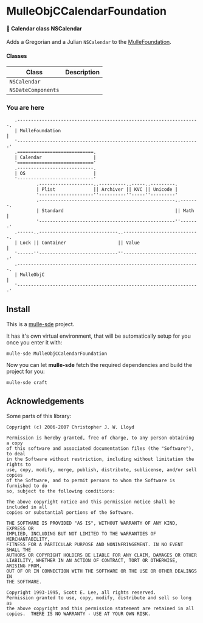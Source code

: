 # MulleObjCCalendarFoundation

#### 📆 Calendar class NSCalendar

Adds a Gregorian and a Julian `NSCalendar` to the [MulleFoundation](/MulleFoundation).


#### Classes

Class               | Description
--------------------|-----------------------
`NSCalendar`        |
`NSDateComponents`  |

### You are here

```
   .-------------------------------------------------------------------.
   | MulleFoundation                                                   |
   '-------------------------------------------------------------------'
   .============================.
   | Calendar                   |
   '============================'
   .----------------------------.
   | OS                         |
   '----------------------------'
           .--------------------..----------..-----..---------.
           | Plist              || Archiver || KVC || Unicode |
           '--------------------''----------''-----''---------'
           .--------------------------------------------------..-------.
           | Standard                                         || Math  |
           '--------------------------------------------------''-------'
   .------..-----------------------------..----------------------------.
   | Lock || Container                   || Value                      |
   '------''-----------------------------''----------------------------'
   .-------------------------------------------------------------------.
   | MulleObjC                                                         |
   '-------------------------------------------------------------------'
```


## Install

This is a [mulle-sde](https://mulle-sde.github.io/) project.

It has it's own virtual environment, that will be automatically setup for you
once you enter it with:

```
mulle-sde MulleObjCCalendarFoundation
```

Now you can let **mulle-sde** fetch the required dependencies and build the
project for you:

```
mulle-sde craft
```


## Acknowledgements

Some parts of this library:

```
Copyright (c) 2006-2007 Christopher J. W. Lloyd

Permission is hereby granted, free of charge, to any person obtaining a copy
of this software and associated documentation files (the "Software"), to deal
in the Software without restriction, including without limitation the rights to
use, copy, modify, merge, publish, distribute, sublicense, and/or sell copies
of the Software, and to permit persons to whom the Software is furnished to do
so, subject to the following conditions:

The above copyright notice and this permission notice shall be included in all
copies or substantial portions of the Software.

THE SOFTWARE IS PROVIDED "AS IS", WITHOUT WARRANTY OF ANY KIND, EXPRESS OR
IMPLIED, INCLUDING BUT NOT LIMITED TO THE WARRANTIES OF MERCHANTABILITY,
FITNESS FOR A PARTICULAR PURPOSE AND NONINFRINGEMENT. IN NO EVENT SHALL THE
AUTHORS OR COPYRIGHT HOLDERS BE LIABLE FOR ANY CLAIM, DAMAGES OR OTHER
LIABILITY, WHETHER IN AN ACTION OF CONTRACT, TORT OR OTHERWISE, ARISING FROM,
OUT OF OR IN CONNECTION WITH THE SOFTWARE OR THE USE OR OTHER DEALINGS IN
THE SOFTWARE.
```

```
Copyright 1993-1995, Scott E. Lee, all rights reserved.
Permission granted to use, copy, modify, distribute and sell so long as
the above copyright and this permission statement are retained in all
copies.  THERE IS NO WARRANTY - USE AT YOUR OWN RISK.
```
